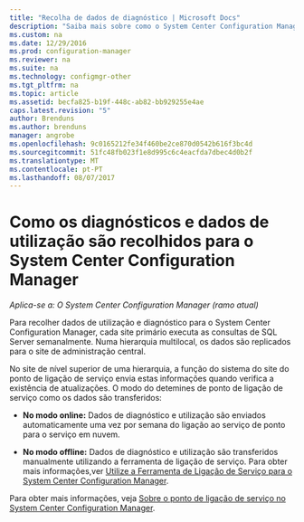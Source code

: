 ```yaml
---
title: "Recolha de dados de diagnóstico | Microsoft Docs"
description: "Saiba mais sobre como o System Center Configuration Manager recolhe os diagnósticos e dados de utilização sobre si próprio."
ms.custom: na
ms.date: 12/29/2016
ms.prod: configuration-manager
ms.reviewer: na
ms.suite: na
ms.technology: configmgr-other
ms.tgt_pltfrm: na
ms.topic: article
ms.assetid: becfa825-b19f-448c-ab82-bb929255e4ae
caps.latest.revision: "5"
author: Brenduns
ms.author: brenduns
manager: angrobe
ms.openlocfilehash: 9c0165212fe34f460be2ce870d0542b616f3bc4d
ms.sourcegitcommit: 51fc48fb023f1e8d995c6c4eacfda7dbec4d0b2f
ms.translationtype: MT
ms.contentlocale: pt-PT
ms.lasthandoff: 08/07/2017
---
```

# <a name="how-diagnostics-and-usage-data-is-collected-by-system-center-configuration-manager"></a>Como os diagnósticos e dados de utilização são recolhidos para o System Center Configuration Manager

*Aplica-se a: O System Center Configuration Manager (ramo atual)*

Para recolher dados de utilização e diagnóstico para o System Center Configuration Manager, cada site primário executa as consultas de SQL Server semanalmente. Numa hierarquia multilocal, os dados são replicados para o site de administração central.  

No site de nível superior de uma hierarquia, a função do sistema do site do ponto de ligação de serviço envia estas informações quando verifica a existência de atualizações. O modo do detemines de ponto de ligação de serviço como os dados são transferidos:  

-   **No modo online:** Dados de diagnóstico e utilização são enviados automaticamente uma vez por semana do ligação ao serviço de ponto para o serviço em nuvem.  

-   **No modo offline:** Dados de diagnóstico e utilização são transferidos manualmente utilizando a ferramenta de ligação de serviço. Para obter mais informações,ver [ Utilize a Ferramenta de Ligação de Serviço para o System Center Configuration Manager](../../../core/servers/manage/use-the-service-connection-tool.md).  

Para obter mais informações, veja [Sobre o ponto de ligação de serviço no System Center Configuration Manager](../../../core/servers/deploy/configure/about-the-service-connection-point.md).  
